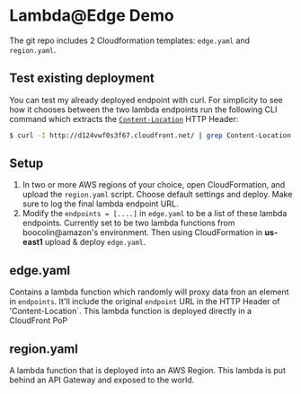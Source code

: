 # Lambda@Edge Demo

The git repo includes 2 Cloudformation templates: `edge.yaml` and `region.yaml`.

## Test existing deployment

You can test my already deployed endpoint with curl. For simplicity to see how it chooses between the two lambda endpoints run the following CLI command which extracts the [`Content-Location`](https://developer.mozilla.org/en-US/docs/Web/HTTP/Headers/Content-Location) HTTP Header:

```bash
$ curl -I http://d124vwf0s3f67.cloudfront.net/ | grep Content-Location
```

## Setup

1. In two or more AWS regions of your choice, open CloudFormation, and upload the `region.yaml` script. Choose default settings and deploy. Make sure to log the final lambda endpoint URL.
2. Modify the `endpoints = [....]` in `edge.yaml` to be a list of these lambda endpoints. Currently set to be two lambda functions from boocolin@amazon's environment. Then using CloudFormation in **us-east1** upload & deploy `edge.yaml`.


## edge.yaml

Contains a lambda function which randomly will proxy data fron an element in `endpoints`. It'll include the original `endpoint` URL in the HTTP Header of 'Content-Location`. This lambda function is deployed directly in a CloudFront PoP

## region.yaml

A lambda function that is deployed into an AWS Region. This lambda is put behind an API Gateway and exposed to the world.


